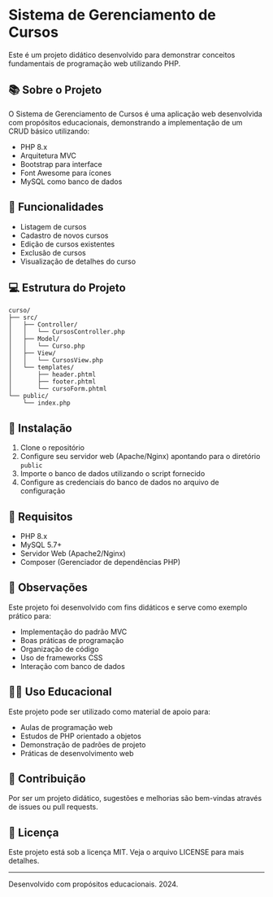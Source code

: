# Sistema de Gerenciamento de Cursos

Este é um projeto didático desenvolvido para demonstrar conceitos fundamentais de programação web utilizando PHP.

## 📚 Sobre o Projeto

O Sistema de Gerenciamento de Cursos é uma aplicação web desenvolvida com propósitos educacionais, demonstrando a implementação de um CRUD básico utilizando:

- PHP 8.x
- Arquitetura MVC
- Bootstrap para interface
- Font Awesome para ícones
- MySQL como banco de dados

## 🎯 Funcionalidades

- Listagem de cursos
- Cadastro de novos cursos
- Edição de cursos existentes
- Exclusão de cursos
- Visualização de detalhes do curso

## 💻 Estrutura do Projeto

```
curso/
├── src/
│   ├── Controller/
│   │   └── CursosController.php
│   ├── Model/
│   │   └── Curso.php
│   ├── View/
│   │   └── CursosView.php
│   └── templates/
│       ├── header.phtml
│       ├── footer.phtml
│       └── cursoForm.phtml
└── public/
    └── index.php
```

## 🚀 Instalação

1. Clone o repositório
2. Configure seu servidor web (Apache/Nginx) apontando para o diretório `public`
3. Importe o banco de dados utilizando o script fornecido
4. Configure as credenciais do banco de dados no arquivo de configuração

## 🔧 Requisitos

- PHP 8.x
- MySQL 5.7+
- Servidor Web (Apache2/Nginx)
- Composer (Gerenciador de dependências PHP)

## 📌 Observações

Este projeto foi desenvolvido com fins didáticos e serve como exemplo prático para:

- Implementação do padrão MVC
- Boas práticas de programação
- Organização de código
- Uso de frameworks CSS
- Interação com banco de dados

## 👨‍🏫 Uso Educacional

Este projeto pode ser utilizado como material de apoio para:

- Aulas de programação web
- Estudos de PHP orientado a objetos
- Demonstração de padrões de projeto
- Práticas de desenvolvimento web

## 🤝 Contribuição

Por ser um projeto didático, sugestões e melhorias são bem-vindas através de issues ou pull requests.

## 📝 Licença

Este projeto está sob a licença MIT. Veja o arquivo LICENSE para mais detalhes.

---
Desenvolvido com propósitos educacionais. 2024.